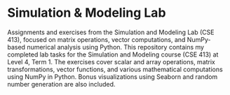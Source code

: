 # Simulation & Modeling Lab
Assignments and exercises from the Simulation and Modeling Lab (CSE 413), focused on matrix operations, vector computations, and NumPy-based numerical analysis using Python. This repository contains my completed lab tasks for the Simulation and Modeling course (CSE 413) at Level 4, Term 1. The exercises cover scalar and array operations, matrix transformations, vector functions, and various mathematical computations using NumPy in Python. Bonus visualizations using Seaborn and random number generation are also included.
